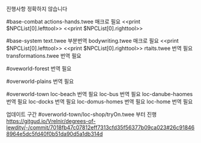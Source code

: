 진행사항 정확하지 않습니다


#base-combat
actions-hands.twee 매크로 필요	<<print $NPCList[0].lefttool>>	<<print $NPCList[0].righttool>>

#base-system
text.twee 부분번역
bodywriting.twee 매크로 필요	<<print $NPCList[0].lefttool>>	<<print $NPCList[0].righttool>>
rtaits.twee 번역 필요
transformations.twee 번역 필요

#oveworld-forest
번역 필요

#overworld-plains
번역 필요

#overworld-town
loc-beach 번역 필요
loc-bus 번역 필요
loc-danube-haomes 번역 필요
loc-docks 번역 필요
loc-domus-homes 번역 필요
loc-home 번역 필요

업데이트 구간
#overworld-town/loc-shop/tryOn.twee 부터 진행
https://gitgud.io/Vrelnir/degrees-of-lewdity/-/commit/7018fb47c07812eff7313cfd35f56377b09ca023#26c918468964e5dc5fd40f0b51da90d5a1db314d
